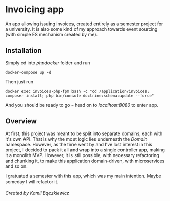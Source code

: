 # Invoicing app

An app allowing issuing invoices, created entirely as a semester project for a university. It is also some kind of my
approach towards event sourcing (with simple ES mechanism created by me).

## Installation

Simply cd into _phpdocker_ folder and run

`docker-compose up -d`

Then just run

```docker exec invoices-php-fpm bash -c "cd /application/invoices; composer install; php bin/console doctrine:schema:update --force"``` 

And you should be ready to go - head on to _localhost:8080_ to enter app.

## Overview

At first, this project was meant to be split into separate domains, each with it's own API. That is why the most logic
lies underneath the _Domain_ namespace. However, as the time went by and I've lost interest in this project, I decided to
pack it all and wrap into a single controller app, making it a monolith MVP. However, it is still possible, with necessary 
refactoring and chunking it, to make this application domain-driven, with microservices and so on.

I gratuated a semester with this app, which was my main intention. Maybe someday I will refactor it.

###### Created by Kamil Bączkiewicz
